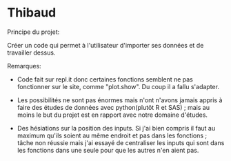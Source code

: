 # Thibaud

Principe du projet:

Créer un code qui permet à l'utilisateur d'importer ses données et de travailler dessus.

Remarques:

- Code fait sur repl.it donc certaines fonctions semblent ne pas fonctionner sur le site, comme "plot.show". Du coup il a fallu s'adapter.

- Les possibilités ne sont pas énormes mais n'ont n'avons jamais appris à faire des études de données avec python(plutôt R et SAS) ; mais au moins le but du projet est en rapport avec notre domaine d'études.

- Des hésiations sur la position des inputs. Si j'ai bien compris il faut au maximum qu'ils soient au même endroit et pas dans les fonctions ; tâche non réussie mais j'ai essayé de centraliser les inputs qui sont dans les fonctions dans une seule pour que les autres n'en aient pas.
